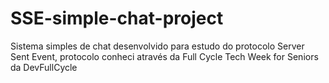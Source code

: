 # SSE-simple-chat-project
Sistema simples de chat desenvolvido para estudo do protocolo Server Sent Event, protocolo conheci através da Full Cycle Tech Week for Seniors da DevFullCycle
